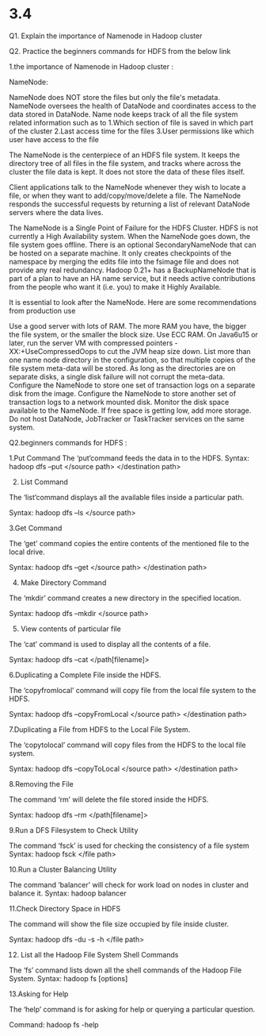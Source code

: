 # 3.4


Q1. Explain the importance of Namenode in Hadoop cluster

Q2. Practice the beginners commands for HDFS from the below link


1.the importance of Namenode in Hadoop cluster :

NameNode:

NameNode does NOT store the files but only the file's metadata. 
NameNode oversees the health of DataNode and coordinates access to the data stored in DataNode. 
Name node keeps track of all the file system related information such as to
1.Which section of file is saved in which part of the cluster
2.Last access time for the files
3.User permissions like which user have access to the file

The NameNode is the centerpiece of an HDFS file system. It keeps the directory tree of all files in the file system, and tracks where across the cluster the file data is kept. It does not store the data of these files itself.

Client applications talk to the NameNode whenever they wish to locate a file, or when they want to add/copy/move/delete a file. The NameNode responds the successful requests by returning a list of relevant DataNode servers where the data lives.

The NameNode is a Single Point of Failure for the HDFS Cluster. HDFS is not currently a High Availability system. When the NameNode goes down, the file system goes offline. There is an optional SecondaryNameNode that can be hosted on a separate machine. It only creates checkpoints of the namespace by merging the edits file into the fsimage file and does not provide any real redundancy. Hadoop 0.21+ has a BackupNameNode that is part of a plan to have an HA name service, but it needs active contributions from the people who want it (i.e. you) to make it Highly Available.

It is essential to look after the NameNode. Here are some recommendations from production use

Use a good server with lots of RAM. The more RAM you have, the bigger the file system, or the smaller the block size.
Use ECC RAM.
On Java6u15 or later, run the server VM with compressed pointers -XX:+UseCompressedOops to cut the JVM heap size down.
List more than one name node directory in the configuration, so that multiple copies of the file system meta-data will be stored. As long as the directories are on separate disks, a single disk failure will not corrupt the meta-data.
Configure the NameNode to store one set of transaction logs on a separate disk from the image.
Configure the NameNode to store another set of transaction logs to a network mounted disk.
Monitor the disk space available to the NameNode. If free space is getting low, add more storage.
Do not host DataNode, JobTracker or TaskTracker services on the same system.



Q2.beginners commands for HDFS : 

1.Put Command
The ‘put’command feeds the data in to the HDFS.
Syntax: hadoop dfs –put </source path> </destination path>

2. List Command

The ‘list’command displays all the available files inside a particular path.

Syntax: hadoop dfs –ls </source path>

3.Get Command

The ‘get’ command copies the entire contents of the mentioned file to the local drive.

Syntax: hadoop dfs –get </source path> </destination path>

4. Make Directory Command

The ‘mkdir’ command creates a new directory in the specified location.

Syntax: hadoop dfs –mkdir </source path>

5. View contents of particular file

The ‘cat’ command is used to display all the contents of a file.

Syntax: hadoop dfs –cat </path[filename]>

6.Duplicating a Complete File inside the HDFS.

The ‘copyfromlocal’ command will copy file from the local file system to the HDFS.

Syntax: hadoop dfs –copyFromLocal </source path> </destination path>

7.Duplicating a File from HDFS to the Local File System.

The ‘copytolocal’ command will copy files from the HDFS to the local file system.

Syntax: hadoop dfs –copyToLocal </source path> </destination path>

8.Removing the File

The command ‘rm’ will delete the file stored inside the HDFS.

Syntax: hadoop dfs –rm </path[filename]>

9.Run a DFS Filesystem to Check Utility

The command ‘fsck’ is used for checking the consistency of a file system
Syntax: hadoop fsck </file path>

10.Run a Cluster Balancing Utility

The command ‘balancer’ will check for work load on nodes in cluster and balance it.
Syntax: hadoop balancer

11.Check Directory Space in HDFS

The command will show the file size occupied by file inside cluster.

Syntax: hadoop dfs -du -s -h </file path>

12. List all the Hadoop File System Shell Commands

The ‘fs’ command lists down all the shell commands of the Hadoop File System.
Syntax: hadoop fs [options]

13.Asking for Help

The ‘help’ command is for asking for help or querying a particular question.

Command: hadoop fs -help
